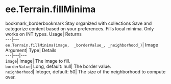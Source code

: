  
#  ee.Terrain.fillMinima 
bookmark_borderbookmark Stay organized with collections  Save and categorize content based on your preferences. 
Fills local minima. Only works on INT types. 
Usage| Returns  
---|---  
`ee.Terrain.fillMinima(image,  _borderValue_, _neighborhood_)`| Image  
Argument| Type| Details  
---|---|---  
`image`| Image| The image to fill.  
`borderValue`| Long, default: null| The border value.  
`neighborhood`| Integer, default: 50| The size of the neighborhood to compute over.  
